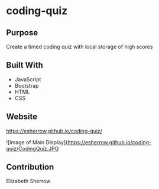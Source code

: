 # coding-quiz


## Purpose
Create a timed coding quiz with local storage of high scores

## Built With
*  JavaScript
*  Bootstrap
*  HTML
*  CSS

## Website
https://esherrow.github.io/coding-quiz/

![Image of Main Display](https://esherrow.github.io/coding-quiz/CodingQuiz.JPG


## Contribution
Elizabeth Sherrow
